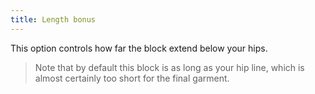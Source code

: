 ```yaml
---
title: Length bonus
---
```


This option controls how far the block extend below your hips.

>  Note that by default this block is as long as your hip line, which is almost certainly too short for the final garment.
